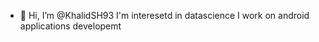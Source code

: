 - 👋 Hi, I’m @KhalidSH93
I'm interesetd in datascience 
I work on android applications developemt 


